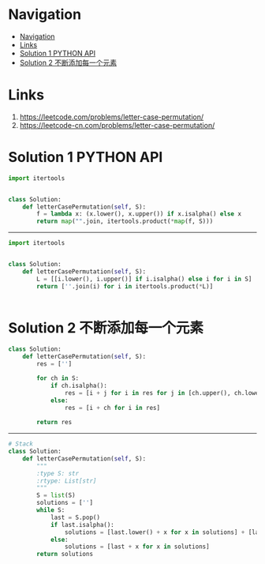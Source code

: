 # Navigation
- [Navigation](#navigation)
- [Links](#links)
- [Solution 1 PYTHON API](#solution-1-python-api)
- [Solution 2 不断添加每一个元素](#solution-2-%e4%b8%8d%e6%96%ad%e6%b7%bb%e5%8a%a0%e6%af%8f%e4%b8%80%e4%b8%aa%e5%85%83%e7%b4%a0)

# Links
1. https://leetcode.com/problems/letter-case-permutation/
2. https://leetcode-cn.com/problems/letter-case-permutation/


# Solution 1 PYTHON API
```python
import itertools


class Solution:
    def letterCasePermutation(self, S):
        f = lambda x: (x.lower(), x.upper()) if x.isalpha() else x
        return map("".join, itertools.product(*map(f, S)))
```
---
```python
import itertools


class Solution:
    def letterCasePermutation(self, S):
        L = [[i.lower(), i.upper()] if i.isalpha() else i for i in S]
        return [''.join(i) for i in itertools.product(*L)]
 
```

# Solution 2 不断添加每一个元素
```python
class Solution:
    def letterCasePermutation(self, S):
        res = ['']

        for ch in S:
            if ch.isalpha():
                res = [i + j for i in res for j in [ch.upper(), ch.lower()]]
            else:
                res = [i + ch for i in res]
                
        return res
```
---
```python
# Stack
class Solution:
    def letterCasePermutation(self, S):
        """
        :type S: str
        :rtype: List[str]
        """
        S = list(S)
        solutions = ['']
        while S:
            last = S.pop()
            if last.isalpha():
                solutions = [last.lower() + x for x in solutions] + [last.upper() + x for x in solutions]
            else:
                solutions = [last + x for x in solutions]
        return solutions
```